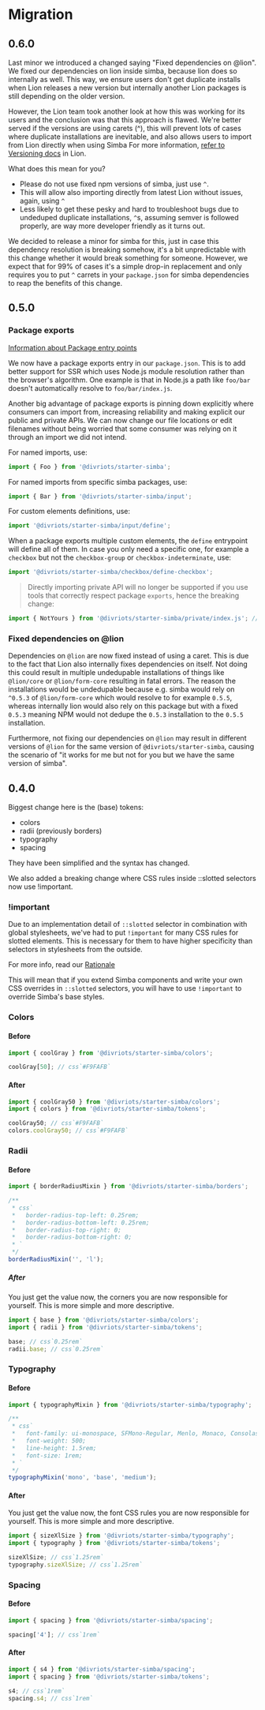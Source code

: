 # Migration

## 0.6.0

Last minor we introduced a changed saying "Fixed dependencies on @lion".
We fixed our dependencies on lion inside simba, because lion does so internally as well.
This way, we ensure users don't get duplicate installs when Lion releases a new version but internally another Lion packages is still depending on the older version.

However, the Lion team took another look at how this was working for its users and the conclusion was that this approach is flawed.
We're better served if the versions are using carets (^), this will prevent lots of cases where duplicate installations are inevitable, and also allows users to import from Lion directly when using Simba
For more information, [refer to Versioning docs](https://lion-web.netlify.app/docs/rationales/versioning/) in Lion.

What does this mean for you?

- Please do not use fixed npm versions of simba, just use `^`.
- This will allow also importing directly from latest Lion without issues, again, using `^`
- Less likely to get these pesky and hard to troubleshoot bugs due to undeduped duplicate installations, `^`s, assuming semver is followed properly, are way more developer friendly as it turns out.

We decided to release a minor for simba for this, just in case this dependency resolution is breaking somehow, it's a bit unpredictable with this change whether it would break something for someone.
However, we expect that for 99% of cases it's a simple drop-in replacement and only requires you to put `^` carrets in your `package.json` for simba dependencies to reap the benefits of this change.

## 0.5.0

### Package exports

[Information about Package entry points](https://nodejs.org/api/packages.html#package-entry-points)

We now have a package exports entry in our `package.json`.
This is to add better support for SSR which uses Node.js module resolution rather than the browser's algorithm.
One example is that in Node.js a path like `foo/bar` doesn't automatically resolve to `foo/bar/index.js`.

Another big advantage of package exports is pinning down explicitly where consumers can import from, increasing reliability and making explicit our public and private APIs. We can now change our file locations or edit filenames without being worried that some consumer was relying on it through an import we did not intend.

For named imports, use:

```js
import { Foo } from '@divriots/starter-simba';
```

For named imports from specific simba packages, use:

```js
import { Bar } from '@divriots/starter-simba/input';
```

For custom elements definitions, use:

```js
import '@divriots/starter-simba/input/define';
```

When a package exports multiple custom elements, the `define` entrypoint will define all of them.
In case you only need a specific one, for example a `checkbox` but not the `checkbox-group` or `checkbox-indeterminate`, use:

```js
import '@divriots/starter-simba/checkbox/define-checkbox';
```

> Directly importing private API will no longer be supported if you use tools that correctly respect package `exports`, hence the breaking change:

```js
import { NotYours } from '@divriots/starter-simba/private/index.js'; // no longer possible in tools respecting our package.json exports entry
```

### Fixed dependencies on @lion

Dependencies on `@lion` are now fixed instead of using a caret. This is due to the fact that Lion also internally fixes dependencies on itself.
Not doing this could result in multiple undedupable installations of things like `@lion/core` or `@lion/form-core` resulting in fatal errors.
The reason the installations would be undedupable because e.g. simba would rely on `^0.5.3` of `@lion/form-core` which would resolve to for example `0.5.5`, whereas
internally lion would also rely on this package but with a fixed `0.5.3` meaning NPM would not dedupe the `0.5.3` installation to the `0.5.5` installation.

Furthermore, not fixing our dependencies on `@lion` may result in different versions of `@lion` for the same version of `@divriots/starter-simba`, causing the scenario of "it works for me but not for you but we have the same version of simba".

## 0.4.0

Biggest change here is the (base) tokens:

- colors
- radii (previously borders)
- typography
- spacing

They have been simplified and the syntax has changed.

We also added a breaking change where CSS rules inside ::slotted selectors now use !important.

### !important

Due to an implementation detail of `::slotted` selector in combination with global stylesheets, we've had to put `!important` for many CSS rules for slotted elements.
This is necessary for them to have higher specificity than selectors in stylesheets from the outside.

For more info, read our [Rationale](./README.md)

This will mean that if you extend Simba components and write your own CSS overrides in `::slotted` selectors, you will have to use `!important` to override Simba's base styles.

### Colors

#### Before

```js
import { coolGray } from '@divriots/starter-simba/colors';

coolGray[50]; // css`#F9FAFB`
```

#### After

```js
import { coolGray50 } from '@divriots/starter-simba/colors';
import { colors } from '@divriots/starter-simba/tokens';

coolGray50; // css`#F9FAFB`
colors.coolGray50; // css`#F9FAFB`
```

### Radii

#### Before

```js
import { borderRadiusMixin } from '@divriots/starter-simba/borders';

/**
 * css`
 *   border-radius-top-left: 0.25rem;
 *   border-radius-bottom-left: 0.25rem;
 *   border-radius-top-right: 0;
 *   border-radius-bottom-right: 0;
 * `
 */
borderRadiusMixin('', 'l');
```

##### After

You just get the value now, the corners you are now responsible for yourself.
This is more simple and more descriptive.

```js
import { base } from '@divriots/starter-simba/colors';
import { radii } from '@divriots/starter-simba/tokens';

base; // css`0.25rem`
radii.base; // css`0.25rem`
```

### Typography

#### Before

```js
import { typographyMixin } from '@divriots/starter-simba/typography';

/**
 * css`
 *   font-family: ui-monospace, SFMono-Regular, Menlo, Monaco, Consolas, 'Liberation Mono', 'Courier New', monospace;
 *   font-weight: 500;
 *   line-height: 1.5rem;
 *   font-size: 1rem;
 * `
 */
typographyMixin('mono', 'base', 'medium');
```

#### After

You just get the value now, the font CSS rules you are now responsible for yourself.
This is more simple and more descriptive.

```js
import { sizeXlSize } from '@divriots/starter-simba/typography';
import { typography } from '@divriots/starter-simba/tokens';

sizeXlSize; // css`1.25rem`
typography.sizeXlSize; // css`1.25rem`
```

### Spacing

#### Before

```js
import { spacing } from '@divriots/starter-simba/spacing';

spacing['4']; // css`1rem`
```

#### After

```js
import { s4 } from '@divriots/starter-simba/spacing';
import { spacing } from '@divriots/starter-simba/tokens';

s4; // css`1rem`
spacing.s4; // css`1rem`
```

